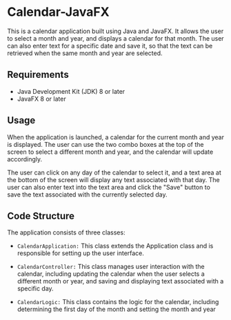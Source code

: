 # Calendar-JavaFX

This is a calendar application built using Java and JavaFX. It allows the user to select a month and year, and displays a calendar for that month. The user can also enter text for a specific date and save it, so that the text can be retrieved when the same month and year are selected.

## Requirements

- Java Development Kit (JDK) 8 or later
- JavaFX 8 or later 

## Usage
When the application is launched, a calendar for the current month and year is displayed. The user can use the two combo boxes at the top of the screen to select a different month and year, and the calendar will update accordingly.

The user can click on any day of the calendar to select it, and a text area at the bottom of the screen will display any text associated with that day. The user can also enter text into the text area and click the "Save" button to save the text associated with the currently selected day.

## Code Structure
The application consists of three classes:

- `CalendarApplication:` This class extends the Application class and is responsible for setting up the user interface.

- `CalendarController:` This class manages user interaction with the calendar, including updating the calendar when the user selects a different month or year, and saving and displaying text associated with a specific day.

- `CalendarLogic:` This class contains the logic for the calendar, including determining the first day of the month and setting the month and year

